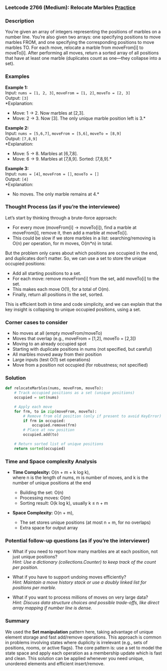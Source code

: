 ### Leetcode 2766 (Medium): Relocate Marbles [Practice](https://leetcode.com/problems/relocate-marbles)

### Description  
You're given an array of integers representing the positions of marbles on a number line. You’re also given two arrays: one specifying positions to move marbles FROM, and one specifying the corresponding positions to move marbles TO. For each move, relocate a marble from moveFrom[i] to moveTo[i]. After performing all moves, return a sorted array of all positions that have at least one marble (duplicates count as one—they collapse into a set).  

### Examples  

**Example 1:**  
Input: `nums = [1, 2, 3]`, `moveFrom = [1, 2]`, `moveTo = [2, 3]`  
Output: `[3]`  
*Explanation:  
- Move: 1 → 2. Now marbles at [2,3].  
- Move: 2 → 3. Now [3]. The only unique marble position left is 3.*

**Example 2:**  
Input: `nums = [5,6,7]`, `moveFrom = [5,6]`, `moveTo = [8,9]`  
Output: `[7,8,9]`  
*Explanation:  
- Move: 5 → 8. Marbles at [6,7,8].  
- Move: 6 → 9. Marbles at [7,8,9]. Sorted: [7,8,9].*

**Example 3:**  
Input: `nums = [4]`, `moveFrom = []`, `moveTo = []`  
Output: `[4]`  
*Explanation:  
- No moves. The only marble remains at 4.*


### Thought Process (as if you’re the interviewee)  
Let’s start by thinking through a brute-force approach:
- For every move (moveFrom[i] → moveTo[i]), find a marble at moveFrom[i], remove it, then add a marble at moveTo[i].
- This could be slow if we store marbles in a list: searching/removing is O(n) per operation, for m moves, O(m\*n) in total.

But the problem only cares about which positions are occupied in the end, and duplicates don’t matter. So, we can use a set to store the unique occupied positions:
- Add all starting positions to a set.
- For each move: remove moveFrom[i] from the set, add moveTo[i] to the set.
- This makes each move O(1), for a total of O(m).
- Finally, return all positions in the set, sorted.

This is efficient both in time and code simplicity, and we can explain that the key insight is collapsing to unique occupied positions, using a set.

### Corner cases to consider  
- No moves at all (empty moveFrom/moveTo)
- Moves that overlap (e.g., moveFrom = [1,2], moveTo = [2,3])
- Moving to an already occupied spot
- Starting with duplicate positions in nums (not specified, but careful)
- All marbles moved away from their position
- Large inputs (test O(1) set operations)
- Move from a position not occupied (for robustness; not specified)

### Solution

```python
def relocateMarbles(nums, moveFrom, moveTo):
    # Track occupied positions as a set (unique positions)
    occupied = set(nums)
    
    # Apply each move
    for frm, to in zip(moveFrom, moveTo):
        # Remove from old position (only if present to avoid KeyError)
        if frm in occupied:
            occupied.remove(frm)
        # Place at new position
        occupied.add(to)
    
    # Return sorted list of unique positions
    return sorted(occupied)
```

### Time and Space complexity Analysis  

- **Time Complexity:** O(n + m + k log k),  
  where n is the length of nums, m is number of moves, and k is the number of unique positions at the end  
  - Building the set: O(n)  
  - Processing moves: O(m)  
  - Sorting result: O(k log k), usually k ≤ n + m

- **Space Complexity:** O(n + m),  
  - The set stores unique positions (at most n + m, for no overlaps)
  - Extra space for output array

### Potential follow-up questions (as if you’re the interviewer)  

- What if you need to report how many marbles are at each position, not just unique positions?  
  *Hint: Use a dictionary (collections.Counter) to keep track of the count per position.*

- What if you have to support undoing moves efficiently?  
  *Hint: Maintain a move history stack or use a doubly linked list for positions per marble.*

- What if you want to process millions of moves on very large data?  
  *Hint: Discuss data structure choices and possible trade-offs, like direct array mapping if number line is dense.*


### Summary  
We used the **Set manipulation** pattern here, taking advantage of unique element storage and fast add/remove operations. This approach is common in problems involving states where duplicity is irrelevant (e.g., sets of positions, rooms, or active flags). The core pattern is: use a set to model the state space and apply each operation as a membership update which is fast and clean. This solution can be applied whenever you need unique, unordered elements and efficient insert/remove.